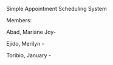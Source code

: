 Simple Appointment Scheduling System 

Members: 

Abad, Mariane Joy-

Ejido, Merilyn -

Toribio, January -
